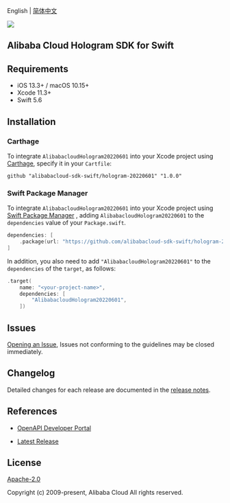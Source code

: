 English | [简体中文](README-CN.md)

![](https://aliyunsdk-pages.alicdn.com/icons/AlibabaCloud.svg)

## Alibaba Cloud Hologram SDK for Swift

## Requirements

- iOS 13.3+ / macOS 10.15+
- Xcode 11.3+
- Swift 5.6

## Installation

### Carthage

To integrate `AlibabacloudHologram20220601` into your Xcode project using [Carthage](https://github.com/Carthage/Carthage), specify it in your `Cartfile`:

```ogdl
github "alibabacloud-sdk-swift/hologram-20220601" "1.0.0"
```

### Swift Package Manager

To integrate `AlibabacloudHologram20220601` into your Xcode project using [Swift Package Manager](https://swift.org/package-manager/) , adding `AlibabacloudHologram20220601` to the `dependencies` value of your `Package.swift`.

```swift
dependencies: [
    .package(url: "https://github.com/alibabacloud-sdk-swift/hologram-20220601.git", from: "1.0.0")
]
```

In addition, you also need to add `"AlibabacloudHologram20220601"` to the `dependencies` of the `target`, as follows:

```swift
.target(
    name: "<your-project-name>",
    dependencies: [
        "AlibabacloudHologram20220601",
    ])
```

## Issues

[Opening an Issue](https://github.com/alibabacloud-sdk-swift/hologram-20220601/issues/new), Issues not conforming to the guidelines may be closed immediately.

## Changelog

Detailed changes for each release are documented in the [release notes](./ChangeLog.txt).

## References

* [OpenAPI Developer Portal](https://next.api.alibabacloud.com/home)
- [Latest Release](https://github.com/alibabacloud-sdk-swift/hologram-20220601)

## License

[Apache-2.0](http://www.apache.org/licenses/LICENSE-2.0)

Copyright (c) 2009-present, Alibaba Cloud All rights reserved.

